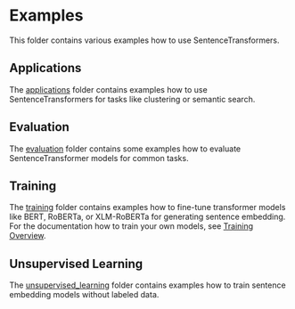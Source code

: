 # Examples

This folder contains various examples how to use SentenceTransformers.

## Applications

The [applications](applications/) folder contains examples how to use SentenceTransformers for tasks like clustering or semantic search.

## Evaluation

The [evaluation](evaluation/) folder contains some examples how to evaluate SentenceTransformer models for common tasks.

## Training

The [training](training/) folder contains examples how to fine-tune transformer models like BERT, RoBERTa, or XLM-RoBERTa for generating sentence embedding. For the documentation how to train your own models, see [Training Overview](http://www.sbert.net/docs/sentence_transformer/training_overview.html).

## Unsupervised Learning

The [unsupervised_learning](unsupervised_learning/) folder contains examples how to train sentence embedding models without labeled data.
